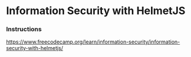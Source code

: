 # Information Security with HelmetJS

### Instructions 
https://www.freecodecamp.org/learn/information-security/information-security-with-helmetjs/
